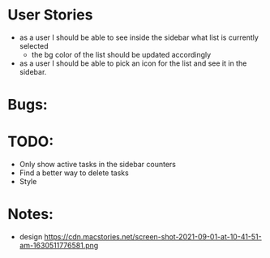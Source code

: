 # User Stories

-   as a user I should be able to see inside the sidebar what list is currently selected
    -   the bg color of the list should be updated accordingly
-   as a user I should be able to pick an icon for the list and see it in the sidebar.

# Bugs:

# TODO:

-   Only show active tasks in the sidebar counters
-   Find a better way to delete tasks
-   Style

# Notes:

-   design https://cdn.macstories.net/screen-shot-2021-09-01-at-10-41-51-am-1630511776581.png
